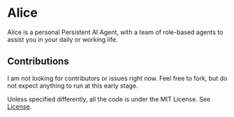 # Alice
Alice is a personal Persistent AI Agent, with a team of role-based agents to assist you in your daily or working life.

## Contributions

I am not looking for contributors or issues right now. Feel free to fork, but do not expect anything to run at this early stage.

Unless specified differently, all the code is under the MIT License. See [License](./LICENSE).